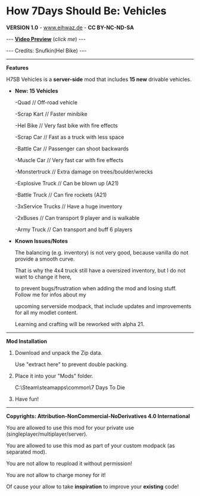 # How 7Days Should Be: Vehicles

**VERSION 1.0** - www.eihwaz.de - **CC BY-NC-ND-SA**

--- [**Video Preview**](https://www.youtube.com/watch?v=wJ02igmJfmI) (*click me*) ---

--- Credits: Snufkin(Hel Bike) ---

--- --- --- --- --- --- --- --- ---

**Features**

H7SB Vehicles is a **server-side** mod that includes **15 new** drivable vehicles.

* **New: 15 Vehicles**

	-Quad		 		// Off-road vehicle
	
	-Scrap Kart 		// Faster minibike
	
	-Hel Bike			// Very fast bike with fire effects 
	
	-Scrap Car			// Fast as a truck with less space

	-Battle Car			// Passenger can shoot backwards
	
	-Muscle Car			// Very fast car with fire effects 

	-Monstertruck		// Extra damage on trees/boulder/wrecks
	
	-Explosive Truck	// Can be blown up (A21)
	
	-Battle Truck		// Can fire rockets (A21)
	
	-3xService Trucks	// Have a huge inventory
	
	-2xBuses			// Can transport 9 player and is walkable
	
	-Army Truck			// Can transport and buff 6 players
	
	
	
* **Known Issues/Notes**

	The balancing (e.g. inventory) is not very good, because vanilla do not provide a smooth curve.
	
	That is why the 4x4 truck still have a oversized inventory, but I do not want to change it here,
	
	to prevent bugs/frustration when adding the mod and losing stuff. Follow me for infos about my
	
	upcoming serverside modpack, that include updates and improvements for all my modlet content.
	
	Learning and crafting will be reworked with alpha 21.

--- --- --- --- --- --- --- --- ---

**Mod Installation**

1. Download and unpack the Zip data.

	Use "extract here" to prevent double packing.

2. Place it into your "Mods" folder.

	C:\Steam\steamapps\common\7 Days To Die

3. Have fun!

--- --- --- --- --- --- --- --- ---

**Copyrights: Attribution-NonCommercial-NoDerivatives 4.0 International**

You are allowed to use this mod for your private use (singleplayer/multiplayer/server).

You are allowed to use this mod as part of your custom modpack (as separated mod).

You are not allow to reupload it without permission!

You are not allow to charge money for it!

Of cause your allow to take **inspiration** to improve your **existing** code!
